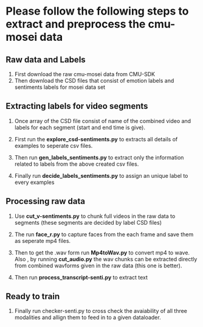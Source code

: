 # Please follow the following steps to extract and preprocess the cmu-mosei data

## Raw data and Labels 

1. First download the raw cmu-mosei data from CMU-SDK
2. Then download the CSD files that consist of emotion labels and sentiments labels for mosei data set


## Extracting labels for video segments

1. Once array of the CSD file consist of name of the combined video and labels for each segment (start and end time is give).

2. First run the **explore_csd-sentiments.py** to extracts all details of examples to seperate csv files.

3. Then run **gen_labels_sentiments.py** to extract only the information related to labels from the above created csv files.

4. Finally run **decide_labels_sentiments.py** to assign an unique label to every examples

## Processing raw data

1. Use **cut_v-sentiments.py** to chunk full videos in the raw data to segments (these segments are decided by label CSD files)

2. The run **face_r.py** to capture faces from the each frame and save them as seperate mp4 files.

3. Then to get the .wav form run **Mp4toWav.py** to convert mp4 to wave. Also , by running **cut_audio.py** the wav chunks can be extracted directly from combined wavforms given in the raw data (this one is better).

4. Then run **process_transcript-senti.py** to extract text


## Ready to train

1. Finally run checker-senti.py to cross check the avaiability of all three modalities and allign them to feed in to a given dataloader. 